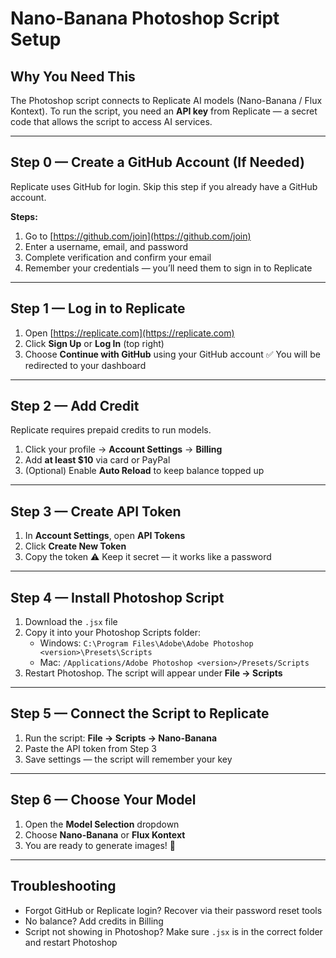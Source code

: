 # Nano-Banana Photoshop Script Setup

## Why You Need This
The Photoshop script connects to Replicate AI models (Nano-Banana / Flux Kontext). To run the script, you need an **API key** from Replicate — a secret code that allows the script to access AI services.

---

## Step 0 — Create a GitHub Account (If Needed)

Replicate uses GitHub for login. Skip this step if you already have a GitHub account.

**Steps:**
1. Go to [https://github.com/join](https://github.com/join)
2. Enter a username, email, and password
3. Complete verification and confirm your email
4. Remember your credentials — you’ll need them to sign in to Replicate

---

## Step 1 — Log in to Replicate

1. Open [https://replicate.com](https://replicate.com)
2. Click **Sign Up** or **Log In** (top right)
3. Choose **Continue with GitHub** using your GitHub account
✅ You will be redirected to your dashboard

---

## Step 2 — Add Credit

Replicate requires prepaid credits to run models.

1. Click your profile → **Account Settings** → **Billing**
2. Add **at least $10** via card or PayPal
3. (Optional) Enable **Auto Reload** to keep balance topped up

---

## Step 3 — Create API Token

1. In **Account Settings**, open **API Tokens**
2. Click **Create New Token**
3. Copy the token
⚠️ Keep it secret — it works like a password

---

## Step 4 — Install Photoshop Script

1. Download the `.jsx` file
2. Copy it into your Photoshop Scripts folder:
   - Windows: `C:\Program Files\Adobe\Adobe Photoshop <version>\Presets\Scripts`
   - Mac: `/Applications/Adobe Photoshop <version>/Presets/Scripts`
3. Restart Photoshop. The script will appear under **File → Scripts**

---

## Step 5 — Connect the Script to Replicate

1. Run the script: **File → Scripts → Nano-Banana**
2. Paste the API token from Step 3
3. Save settings — the script will remember your key

---

## Step 6 — Choose Your Model

1. Open the **Model Selection** dropdown
2. Choose **Nano-Banana** or **Flux Kontext**
3. You are ready to generate images! 🎉

---

## Troubleshooting

- Forgot GitHub or Replicate login? Recover via their password reset tools
- No balance? Add credits in Billing
- Script not showing in Photoshop? Make sure `.jsx` is in the correct folder and restart Photoshop
